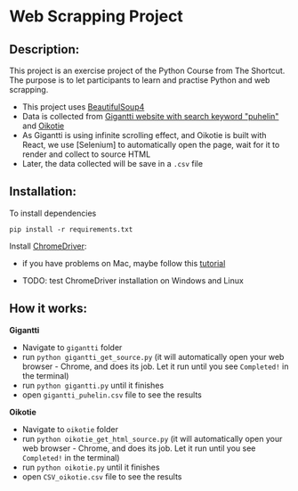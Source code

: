 # Web Scrapping Project

## Description:  
This project is an exercise project of the Python Course from The Shortcut. The purpose is to let participants to learn and practise Python and web scrapping.
- This project uses [BeautifulSoup4](https://pypi.org/project/beautifulsoup4/)
- Data is collected from [Gigantti website with search keyword "puhelin"](https://www.gigantti.fi/catalog/puhelimet-ja-gps/fi-puhelimet/puhelimet) and [Oikotie](https://asunnot.oikotie.fi/myytavat-asunnot?pagination=1&previousSearchId=1&cardType=100)
- As Gigantti is using infinite scrolling effect, and Oikotie is built with React, we use [Selenium] to automatically open the page, wait for it to render and collect to source HTML
- Later, the data collected will be save in a ```.csv``` file

## Installation:  

To install dependencies  

```
pip install -r requirements.txt
```

Install [ChromeDriver](https://chromedriver.storage.googleapis.com/index.html?path=2.45/):  

- if you have problems on Mac, maybe follow this [tutorial](https://www.kenst.com/2015/03/installing-chromedriver-on-mac-osx/) 

- TODO: test ChromeDriver installation on Windows and Linux

## How it works:
**Gigantti**
- Navigate to ```gigantti``` folder
- run ```python gigantti_get_source.py``` (it will automatically open your web browser - Chrome, and does its job. Let it run until you see ```Completed!``` in the terminal)
- run ```python gigantti.py``` until it finishes
- open ```gigantti_puhelin.csv``` file to see the results

**Oikotie**
- Navigate to ```oikotie``` folder
- run ```python oikotie_get_html_source.py``` (it will automatically open your web browser - Chrome, and does its job. Let it run until you see ```Completed!``` in the terminal)
- run ```python oikotie.py``` until it finishes
- open ```CSV_oikotie.csv``` file to see the results